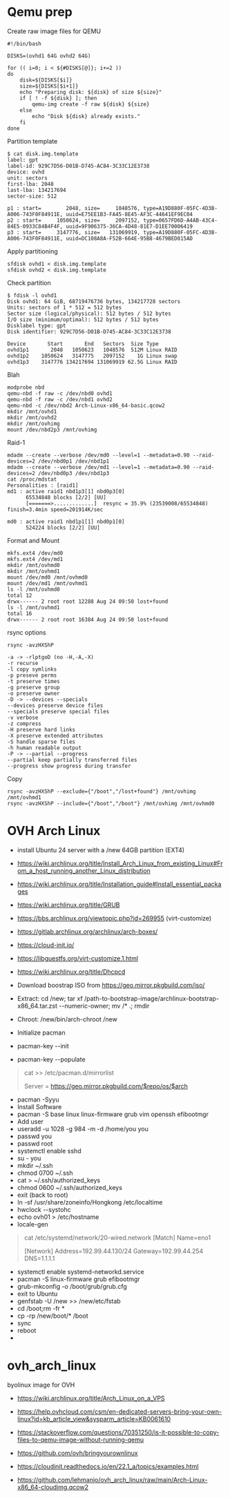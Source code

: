 # Qemu prep

Create raw image files for QEMU
```
#!/bin/bash

DISKS=(ovhd1 64G ovhd2 64G)

for (( i=0; i < ${#DISKS[@]}; i+=2 ))
do
    disk=${DISKS[$i]}
    size=${DISKS[$i+1]}
    echo "Preparing disk: ${disk} of size ${size}"
    if [ ! -f ${disk} ]; then
        qemu-img create -f raw ${disk} ${size}
    else
        echo "Disk ${disk} already exists."
    fi
done
```

Partition template
```
$ cat disk.img.template
label: gpt
label-id: 929C7D56-D01B-D745-AC84-3C33C12E3738
device: ovhd
unit: sectors
first-lba: 2048
last-lba: 134217694
sector-size: 512

p1 : start=        2048, size=     1048576, type=A19D880F-05FC-4D3B-A006-743F0F84911E, uuid=E75EE1B3-FA45-8E45-AF3C-44641EF9EC04
p2 : start=     1050624, size=     2097152, type=0657FD6D-A4AB-43C4-84E5-0933C84B4F4F, uuid=9F906375-36CA-4D48-81E7-D1EE70006419
p3 : start=     3147776, size=   131069919, type=A19D880F-05FC-4D3B-A006-743F0F84911E, uuid=DC108A8A-F52B-664E-95B8-4679BED815AD
```

Apply partitioning
```
sfdisk ovhd1 < disk.img.template
sfdisk ovhd2 < disk.img.template
```

Check partition
```
$ fdisk -l ovhd1
Disk ovhd1: 64 GiB, 68719476736 bytes, 134217728 sectors
Units: sectors of 1 * 512 = 512 bytes
Sector size (logical/physical): 512 bytes / 512 bytes
I/O size (minimum/optimal): 512 bytes / 512 bytes
Disklabel type: gpt
Disk identifier: 929C7D56-D01B-D745-AC84-3C33C12E3738

Device       Start       End   Sectors  Size Type
ovhd1p1       2048   1050623   1048576  512M Linux RAID
ovhd1p2    1050624   3147775   2097152    1G Linux swap
ovhd1p3    3147776 134217694 131069919 62.5G Linux RAID
```

Blah
```
modprobe nbd
qemu-nbd -f raw -c /dev/nbd0 ovhd1
qemu-nbd -f raw -c /dev/nbd1 ovhd2
qemu-nbd -c /dev/nbd2 Arch-Linux-x86_64-basic.qcow2
mkdir /mnt/ovhd1
mkdir /mnt/ovhd2
mkdir /mnt/ovhimg
mount /dev/nbd2p3 /mnt/ovhimg
```

Raid-1
```
mdadm --create --verbose /dev/md0 --level=1 --metadata=0.90 --raid-devices=2 /dev/nbd0p1 /dev/nbd1p1
mdadm --create --verbose /dev/md1 --level=1 --metadata=0.90 --raid-devices=2 /dev/nbd0p3 /dev/nbd1p3
cat /proc/mdstat
Personalities : [raid1]
md1 : active raid1 nbd1p3[1] nbd0p3[0]
      65534848 blocks [2/2] [UU]
      [=======>.............]  resync = 35.9% (23539008/65534848) finish=3.4min speed=201914K/sec

md0 : active raid1 nbd1p1[1] nbd0p1[0]
      524224 blocks [2/2] [UU]
```

Format and Mount
```
mkfs.ext4 /dev/md0
mkfs.ext4 /dev/md1
mkdir /mnt/ovhmd0
mkdir /mnt/ovhmd1
mount /dev/md0 /mnt/ovhmd0
mount /dev/md1 /mnt/ovhmd1
ls -l /mnt/ovhmd0
total 12
drwx------ 2 root root 12288 Aug 24 09:50 lost+found
ls -l /mnt/ovhmd1
total 16
drwx------ 2 root root 16384 Aug 24 09:50 lost+found
```

rsync options
```
rsync -avzHXShP

-a -> -rlptgoD (no -H,-A,-X)
-r recurse
-l copy symlinks
-p preseve perms
-t preserve times
-g preserve group
-o preserve owner
-D -> --devices --specials
--devices preserve device files
--specials preserve special files
-v verbose
-z compress
-H preserve hard links
-X preserve extended attributes
-S handle sparse files
-h human readable output
-P -> --partial --progress
--partial keep partially transferred files
--progress show progress during transfer
```

Copy
```
rsync -avzHXShP --exclude={"/boot","/lost+found"} /mnt/ovhimg /mnt/ovhmd1
rsync -avzHXShP --include={"/boot","/boot"} /mnt/ovhimg /mnt/ovhmd0
```

# OVH Arch Linux

- install Ubuntu 24 server with a /new 64GB partition (EXT4)
- https://wiki.archlinux.org/title/Install_Arch_Linux_from_existing_Linux#From_a_host_running_another_Linux_distribution
- https://wiki.archlinux.org/title/Installation_guide#Install_essential_packages
- https://wiki.archlinux.org/title/GRUB
- https://bbs.archlinux.org/viewtopic.php?id=269955 (virt-customize)
- https://gitlab.archlinux.org/archlinux/arch-boxes/
- https://cloud-init.io/
- https://libguestfs.org/virt-customize.1.html
- https://wiki.archlinux.org/title/Dhcpcd


  
- Download boostrap ISO from https://geo.mirror.pkgbuild.com/iso/
- Extract: cd /new; tar xf /path-to-bootstrap-image/archlinux-bootstrap-x86_64.tar.zst --numeric-owner; mv <extracted directory>/* .; rmdir <extracted directory>
- Chroot: /new/bin/arch-chroot /new
- Initialize pacman
- pacman-key --init
- pacman-key --populate
> cat >> /etc/pacman.d/mirrorlist
> 
> Server = https://geo.mirror.pkgbuild.com/$repo/os/$arch
- pacman -Syyu
- Install Software
- pacman -S base linux linux-firmware grub vim openssh efibootmgr
- Add user
- useradd -u 1028 -g 984 -m -d /home/you you
- passwd you
- passwd root
- systemctl enable sshd
- su - you
- mkdir ~/.ssh
- chmod 0700 ~/.ssh
- cat > ~/.ssh/authorized_keys
- chmod 0600 ~/.ssh/authorized_keys
- exit (back to root)
- ln -sf /usr/share/zoneinfo/Hongkong /etc/localtime
- hwclock --systohc
- echo ovh01 > /etc/hostname
- locale-gen
> cat /etc/systemd/network/20-wired.network
> [Match]
> Name=eno1
> 
> [Network]
> Address=192.99.44.130/24
> Gateway=192.99.44.254
> DNS=1.1.1.1
- systemctl enable systemd-networkd.service
- pacman -S linux-firmware grub efibootmgr
- grub-mkconfig -o /boot/grub/grub.cfg
- exit to Ubuntu
- genfstab -U /new >> /new/etc/fstab
- cd /boot;rm -fr *
- cp -rp /new/boot/* /boot
- sync
- reboot
- 
  
# ovh_arch_linux
byolinux image for OVH


- https://wiki.archlinux.org/title/Arch_Linux_on_a_VPS
- https://help.ovhcloud.com/csm/en-dedicated-servers-bring-your-own-linux?id=kb_article_view&sysparm_article=KB0061610
- https://stackoverflow.com/questions/70351250/is-it-possible-to-copy-files-to-qemu-image-without-running-qemu
- https://github.com/ovh/bringyourownlinux
- https://cloudinit.readthedocs.io/en/22.1_a/topics/examples.html
  

- https://github.com/lehmanjo/ovh_arch_linux/raw/main/Arch-Linux-x86_64-cloudimg.qcow2
